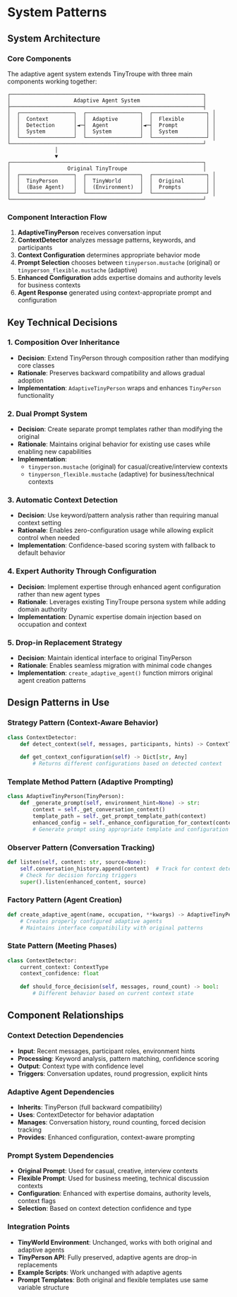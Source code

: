 # System Patterns

## System Architecture

### Core Components
The adaptive agent system extends TinyTroupe with three main components working together:

```
┌─────────────────────────────────────────────────────────────┐
│                    Adaptive Agent System                    │
├─────────────────────────────────────────────────────────────┤
│  ┌─────────────────┐  ┌─────────────────┐  ┌─────────────────┐ │
│  │  Context        │  │  Adaptive       │  │  Flexible       │ │
│  │  Detection      │◄─┤  Agent          │◄─┤  Prompt         │ │
│  │  System         │  │  System         │  │  System         │ │
│  └─────────────────┘  └─────────────────┘  └─────────────────┘ │
└─────────────────────────────────────────────────────────────┘
               │
               ▼
┌─────────────────────────────────────────────────────────────┐
│                  Original TinyTroupe                        │
│  ┌─────────────────┐  ┌─────────────────┐  ┌─────────────────┐ │
│  │  TinyPerson     │  │  TinyWorld      │  │  Original       │ │
│  │  (Base Agent)   │  │  (Environment)  │  │  Prompts        │ │
│  └─────────────────┘  └─────────────────┘  └─────────────────┘ │
└─────────────────────────────────────────────────────────────┘
```

### Component Interaction Flow
1. **AdaptiveTinyPerson** receives conversation input
2. **ContextDetector** analyzes message patterns, keywords, and participants
3. **Context Configuration** determines appropriate behavior mode
4. **Prompt Selection** chooses between `tinyperson.mustache` (original) or `tinyperson_flexible.mustache` (adaptive)
5. **Enhanced Configuration** adds expertise domains and authority levels for business contexts
6. **Agent Response** generated using context-appropriate prompt and configuration

## Key Technical Decisions

### 1. Composition Over Inheritance
- **Decision**: Extend TinyPerson through composition rather than modifying core classes
- **Rationale**: Preserves backward compatibility and allows gradual adoption
- **Implementation**: `AdaptiveTinyPerson` wraps and enhances `TinyPerson` functionality

### 2. Dual Prompt System
- **Decision**: Create separate prompt templates rather than modifying the original
- **Rationale**: Maintains original behavior for existing use cases while enabling new capabilities
- **Implementation**: 
  - `tinyperson.mustache` (original) for casual/creative/interview contexts
  - `tinyperson_flexible.mustache` (adaptive) for business/technical contexts

### 3. Automatic Context Detection
- **Decision**: Use keyword/pattern analysis rather than requiring manual context setting
- **Rationale**: Enables zero-configuration usage while allowing explicit control when needed
- **Implementation**: Confidence-based scoring system with fallback to default behavior

### 4. Expert Authority Through Configuration
- **Decision**: Implement expertise through enhanced agent configuration rather than new agent types
- **Rationale**: Leverages existing TinyTroupe persona system while adding domain authority
- **Implementation**: Dynamic expertise domain injection based on occupation and context

### 5. Drop-in Replacement Strategy
- **Decision**: Maintain identical interface to original TinyPerson
- **Rationale**: Enables seamless migration with minimal code changes
- **Implementation**: `create_adaptive_agent()` function mirrors original agent creation patterns

## Design Patterns in Use

### Strategy Pattern (Context-Aware Behavior)
```python
class ContextDetector:
    def detect_context(self, messages, participants, hints) -> ContextType
    
    def get_context_configuration(self) -> Dict[str, Any]
        # Returns different configurations based on detected context
```

### Template Method Pattern (Adaptive Prompting)
```python
class AdaptiveTinyPerson(TinyPerson):
    def _generate_prompt(self, environment_hint=None) -> str:
        context = self._get_conversation_context()
        template_path = self._get_prompt_template_path(context)
        enhanced_config = self._enhance_configuration_for_context(context)
        # Generate prompt using appropriate template and configuration
```

### Observer Pattern (Conversation Tracking)
```python
def listen(self, content: str, source=None):
    self.conversation_history.append(content)  # Track for context detection
    # Check for decision forcing triggers
    super().listen(enhanced_content, source)
```

### Factory Pattern (Agent Creation)
```python
def create_adaptive_agent(name, occupation, **kwargs) -> AdaptiveTinyPerson:
    # Creates properly configured adaptive agents
    # Maintains interface compatibility with original patterns
```

### State Pattern (Meeting Phases)
```python
class ContextDetector:
    current_context: ContextType
    context_confidence: float
    
    def should_force_decision(self, messages, round_count) -> bool:
        # Different behavior based on current context state
```

## Component Relationships

### Context Detection Dependencies
- **Input**: Recent messages, participant roles, environment hints
- **Processing**: Keyword analysis, pattern matching, confidence scoring
- **Output**: Context type with confidence level
- **Triggers**: Conversation updates, round progression, explicit hints

### Adaptive Agent Dependencies
- **Inherits**: TinyPerson (full backward compatibility)
- **Uses**: ContextDetector for behavior adaptation
- **Manages**: Conversation history, round counting, forced decision tracking
- **Provides**: Enhanced configuration, context-aware prompting

### Prompt System Dependencies
- **Original Prompt**: Used for casual, creative, interview contexts
- **Flexible Prompt**: Used for business meeting, technical discussion contexts
- **Configuration**: Enhanced with expertise domains, authority levels, context flags
- **Selection**: Based on context detection confidence and type

### Integration Points
- **TinyWorld Environment**: Unchanged, works with both original and adaptive agents
- **TinyPerson API**: Fully preserved, adaptive agents are drop-in replacements
- **Example Scripts**: Work unchanged with adaptive agents
- **Prompt Templates**: Both original and flexible templates use same variable structure